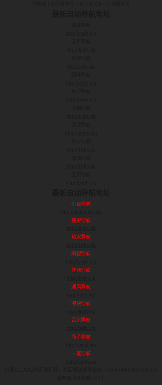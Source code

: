 <html xmlns="http://www.w3.org/1999/xhtml">
<head>
<meta http-equiv="Content-Type" content="text/html; charset=utf-8" />
<title>最新地址发布页</title>
<style type="text/css">
html,body { padding: 0;margin: 0; background: #272727;font: 400 16px/1.7 "Microsoft JhengHei", sans-serif;}
div,ul,li,h1,p,h2{padding: 0;margin: 0;}
ul,li{list-style: none;}
.main{text-align: center;}
.content{ margin:0 auto; width:90%;}
.red{ color:#F00;}
#lovexin12,#lovexin14{border:2px solid red;z-index:9999;
}
@media only screen and (min-width:0px) and (max-width:1120px){
#lovexin12 img,#lovexin14 img{width:200px;}
}
}

</style>
<script>
function loadCSS() {
if ((navigator.userAgent.match(/(phone|pad|pod|iPhone|iPod|ios|iPad|Android|wOSBrowser|BrowserNG|WebOS)/i))) {
document.write('<link href="phone.css" rel="stylesheet" type="text/css" media="screen" />');
//alert("shouji");
}
else {
//alert("diannao");
document.write('<link href="pc.css" rel="stylesheet" type="text/css" media="screen" />');
}
}
loadCSS();
  
lastScrollY=0;
function heartBeat(){ 
var diffY;
if (document.documentElement && document.documentElement.scrollTop)
diffY = document.documentElement.scrollTop;
else if (document.body)
diffY = document.body.scrollTop
else
{/*Netscape stuff*/}
//alert(diffY);
percent=.1*(diffY-lastScrollY); 
if(percent>0)percent=Math.ceil(percent); 
else percent=Math.floor(percent); 
document.getElementById("lovexin12").style.top=parseInt(document.getElementById
("lovexin12").style.top)+percent+"px";
document.getElementById("lovexin14").style.top=parseInt(document.getElementById
("lovexin12").style.top)+percent+"px";
lastScrollY=lastScrollY+percent; 
//alert(lastScrollY);
}
suspendcode12="<DIV id=\"lovexin12\" style='left:2px;POSITION:absolute;TOP:400px; display:none;'><a href='https://semimiapp.github.io/dh/sewa.apk' onClick='return confirm(\"苹果APP正在开发中，确定是安卓用户？\");'><img src='sewa.gif' class='aimg'></a></div>"
suspendcode14="<DIV id=\"lovexin14\" style='right:2px;POSITION:absolute;TOP:500px;'><a href='https://semimiapp.github.io/dh/sewa.apk' onClick='return confirm(\"苹果APP正在开发中，确定是安卓用户？\");'><img src='sewa.gif' class='aimg'></a></div>"
document.write(suspendcode12); 
document.write(suspendcode14); 
window.setInterval("heartBeat()",1);

</script>
</head>

<body>
<div class="main">
<div class="content">
<div class="title">色咪咪 | 地址发布页 | 请大家 Ctrl+D 收藏本页</div>
<div class="daohang">
<div class="daohang_t">
<h2>最新自动导航地址</h2>
<ul>
<li>维娃导航</li><li><a href="http://vadh.vip" target="_blank">http://vadh.vip</a></li>
<li>天平导航</li><li><a href="http://tpdh.vip" target="_blank">http://tpdh.vip</a></li>
<li>埃及导航</li><li><a href="http://ijdh.vip" target="_blank">http://ijdh.vip</a></li>
<li>醋味导航</li><li><a href="http://cvdh.vip" target="_blank">http://cvdh.vip</a></li>
<li>炮灰导航</li><li><a href="http://pvdh.vip" target="_blank">http://pvdh.vip</a></li>
<li>肉串导航</li><li><a href="http://rcdh.vip" target="_blank">http://rcdh.vip</a></li>
<li>羽毛导航</li><li><a href="http://umdh.vip" target="_blank">http://umdh.vip</a></li>
<li>桃子导航</li><li><a href="http://tzdh.vip" target="_blank">http://tzdh.vip</a></li>
<li>菇凉导航</li><li><a href="http://gldh.vip" target="_blank">http://gldh.vip</a></li>
<li>庞贝导航</li><li><a href="http://pbdh.vip" target="_blank">http://pbdh.vip</a></li>
</ul>
</div>

<div class="daohang_r">
<h2>最新自动导航地址</h2>
<ul>
<li class="red">小鱼导航</li><li><a href="http://xiaoyudh.vip" target="_blank">http://xiaoyudh.vip</a></li>
<li class="red">糖果导航</li><li><a href="http://tgdh.vip" target="_blank">http://tgdh.vip</a></li>
<li class="red">热水导航</li><li><a href="http://rsdh.vip" target="_blank">http://rsdh.vip</a></li>
<li class="red">幽碧导航</li><li><a href="http://ybdh.vip" target="_blank">http://ybdh.vip</a></li>
<li class="red">佳薇导航</li><li><a href="http://jvdh.vip" target="_blank">http://jvdh.vip</a></li>
<li class="red">通风导航</li><li><a href="http://tfdh.vip" target="_blank">http://tfdh.vip</a></li>
<li class="red">凉快导航</li><li><a href="http://lkdh.vip" target="_blank">http://lkdh.vip</a></li>
<li class="red">舌头导航</li><li><a href="http://stdh.vip" target="_blank">http://stdh.vip</a></li>
<li class="red">瓶子导航</li><li><a href="http://pinzi.vip" target="_blank">http://pinzi.vip</a></li>
<li class="red">一笔导航</li><li><a href="http://ebdh.vip" target="_blank">http://ebdh.vip</a></li>
</ul>
</div>
</div>
<div class="foot">如果以上地址均无法打开，欢迎发送邮件告知：semimi888@gmail.com<br>
                        会自动回复最新地址！</div>
</div></div>
</body>
</html>
